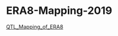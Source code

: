 # ERA8-Mapping-2019


[QTL_Mapping_of_ERA8](http://rpubs.com/shantel-martinez/ERA8-Mapping-QTL)<br/>

